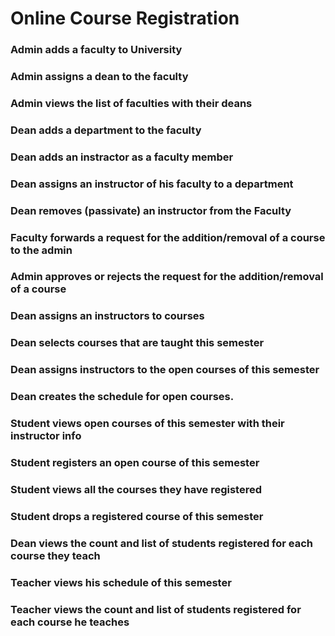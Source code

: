 # Online Course Registration

### Admin adds a faculty to University
### Admin assigns a dean to the faculty
### Admin views the list of faculties with their deans
### Dean adds a department to the faculty
### Dean  adds an instractor as a faculty member
### Dean assigns an instructor of his faculty to a department
### Dean removes (passivate) an instructor from the Faculty
### Faculty forwards a request for the addition/removal of a course to the admin
### Admin approves or rejects the request for the addition/removal of a course
### Dean assigns an instructors to courses
### Dean selects courses that are taught this semester
### Dean assigns instructors to the open courses of this semester
### Dean creates the schedule for open courses.
### Student views open courses of this semester with their instructor info
### Student registers an open course of this semester
### Student views all the courses they have registered
### Student drops a registered course of this semester
### Dean views the count and list of students registered for each course they teach
### Teacher views his schedule of this semester
### Teacher views the count and list of students registered for each course he teaches

